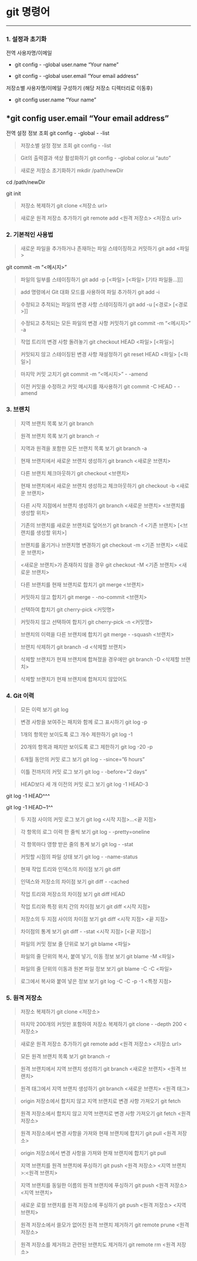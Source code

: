 # git 명령어
---
### 1. 설정과 초기화
전역 사용자명/이메일 

* git config - -global user.name “Your name”

* git config - -global user.email “Your email address”

저장소별 사용자명/이메일 구성하기 (해당 저장소 디렉터리로 이동후)
* git config user.name “Your name”

*git config user.email “Your email address”
---
전역 설정 정보 조회
git config - -global - -list

> 저장소별 설정 정보 조회
git config - -list

> Git의 출력결과 색상 활성화하기
git config - -global color.ui “auto”

> 새로운 저장소 초기화하기
mkdir /path/newDir

cd /path/newDir

git init

> 저장소 복제하기
git clone <저장소 url>

> 새로운 원격 저장소 추가하기
git remote add <원격 저장소> <저장소 url>

### 2. 기본적인 사용법
> 새로운 파일을 추가하거나 존재하는 파일 스테이징하고 커밋하기
git add <파일>

git commit -m “<메시지>”

> 파일의 일부를 스테이징하기
git add -p [<파일> [<파일> [기타 파일들…]]]

> add 명령에서 Git 대화 모드를 사용하여 파일 추가하기
git add -i

> 수정되고 추적되는 파일의 변경 사항 스테이징하기
git add -u [<경로> [<경로>]]

> 수정되고 추적되는 모든 파일의 변경 사항 커밋하기
git commit -m “<메시지>” -a

> 작업 트리의 변경 사항 돌려놓기
git checkout HEAD <파일> [<파일>]

> 커밋되지 않고 스테이징된 변경 사항 재설정하기
git reset HEAD <파일> [<파일>]

> 마지막 커밋 고치기
git commit -m “<메시지>” - -amend

> 이전 커밋을 수정하고 커밋 메시지를 재사용하기
git commit -C HEAD - -amend

### 3. 브랜치
> 지역 브랜치 목록 보기
git branch

> 원격 브랜치 목록 보기
git branch -r

> 지역과 원격을 포함한 모든 브랜치 목록 보기
git branch -a

> 현재 브랜치에서 새로운 브랜치 생성하기
git branch <새로운 브랜치>

> 다른 브랜치 체크아웃하기
git checkout <브랜치>

> 현재 브랜치에서 새로운 브랜치 생성하고 체크아웃하기
git checkout -b <새로운 브랜치>

> 다른 시작 지점에서 브랜치 생성하기
git branch <새로운 브랜치> <브랜치를 생성할 위치>

> 기존의 브랜치를 새로운 브랜치로 덮어쓰기
git branch -f <기존 브랜치> [<브랜치를 생성할 위치>]

> 브랜치를 옮기거나 브랜치명 변경하기
git checkout -m <기존 브랜치> <새로운 브랜치>

> <새로운 브랜치>가 존재하지 않을 경우
git checkout -M <기존 브랜치> <새로운 브랜치>

> 다른 브랜치를 현재 브랜치로 합치기
git merge <브랜치>

> 커밋하지 않고 합치기
git merge - -no-commit <브랜치>

> 선택하여 합치기
git cherry-pick <커밋명>

> 커밋하지 않고 선택하여 합치기
git cherry-pick -n <커밋명>

> 브랜치의 이력을 다른 브랜치에 합치기
git merge - -squash <브랜치>

> 브랜치 삭제하기
git branch -d <삭제할 브랜치>

> 삭제할 브랜치가 현재 브랜치에 합쳐졌을 경우에만
git branch -D <삭제할 브랜치>

> 삭제할 브랜치가 현재 브랜치에 합쳐지지 않았어도

### 4. Git 이력
> 모든 이력 보기
git log

> 변경 사항을 보여주는 패치와 함께 로그 표시하기
git log -p

> 1개의 항목만 보이도록 로그 개수 제한하기
git log -1

> 20개의 항목과 패치만 보이도록 로그 제한하기
git log -20 -p

> 6개월 동안의 커밋 로그 보기
git log - -since=”6 hours”

> 이틀 전까지의 커밋 로그 보기
git log - -before=”2 days”

> HEAD보다 세 개 이전의 커밋 로그 보기
git log -1 HEAD-3

git log -1 HEAD^^^

git log -1 HEAD~1^^

> 두 지점 사이의 커밋 로그 보기
git log <시작 지점>…<끝 지점>

> 각 항목의 로그 이력 한 줄씩 보기
git log - -pretty=oneline

> 각 항목마다 영향 받은 줄의 통계 보기
git log - -stat

> 커밋할 시점의 파일 상태 보기
git log - -name-status

> 현재 작업 트리와 인덱스의 차이점 보기
git diff

> 인덱스와 저장소의 차이점 보기
git diff - -cached

> 작업 트리와 저장소의 차이점 보기
git diff HEAD

> 작업 트리와 특정 위치 간의 차이점 보기
git diff <시작 지점>

> 저장소의 두 지점 사이의 차이점 보기
git diff <시작 지점> <끝 지점>

> 차이점의 통계 보기
git diff - -stat <시작 지점> [<끝 지점>]

> 파일의 커밋 정보 줄 단위로 보기
git blame <파일>

> 파일의 줄 단위의 복사, 붙여 넣기, 이동 정보 보기
git blame -M <파일>

> 파일의 줄 단위의 이동과 원본 파일 정보 보기
git blame -C -C <파일>

> 로그에서 복사와 붙여 넣은 정보 보기
git log -C -C -p -1 <특정 지점>

### 5. 원격 저장소
> 저장소 복제하기
git clone <저장소>

> 마지막 200개의 커밋만 포함하여 저장소 복제하기
git clone - -depth 200 <저장소>

> 새로운 원격 저장소 추가하기
git remote add <원격 저장소> <저장소 url>

> 모든 원격 브랜치 목록 보기
git branch -r

> 원격 브랜치에서 지역 브랜치 생성하기
git branch <새로운 브랜치> <원격 브랜치>

> 원격 태그에서 지역 브랜치 생성하기
git branch <새로운 브랜치> <원격 태그>

> origin 저장소에서 합치지 않고 지역 브랜치로 변경 사항 가져오기
git fetch

> 원격 저장소에서 합치지 않고 지역 브랜치로 변경 사항 가져오기
git fetch <원격 저장소>

> 원격 저장소에서 변경 사항을 가져와 현재 브랜치에 합치기
git pull <원격 저장소>

> origin 저장소에서 변경 사항을 가져와 현재 브랜치에 합치기
git pull

> 지역 브랜치를 원격 브랜치에 푸싱하기
git push <원격 저장소> <지역 브랜치>:<원격 브랜치>

> 지역 브랜치를 동일한 이름의 원격 브랜치에 푸싱하기
git push <원격 저장소> <지역 브랜치>

> 새로운 로컬 브랜치를 원격 저장소에 푸싱하기
git push <원격 저장소> <지역 브랜치>

> 원격 저장소에서 쓸모가 없어진 원격 브랜치 제거하기
git remote prune <원격 저장소>

> 원격 저장소를 제거하고 관련된 브랜치도 제거하기
git remote rm <원격 저장소>
